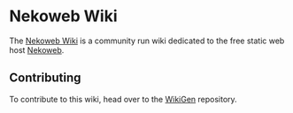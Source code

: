 # Nekoweb Wiki

The [Nekoweb Wiki](https://wiki.nekoweb.org/) is a community run wiki dedicated to the free static web host [Nekoweb](https://wiki.nekoweb.org/w/nekoweb.html).

## Contributing

To contribute to this wiki, head over to the [WikiGen](https://github.com/NekowebWiki/WikiGen) repository.

